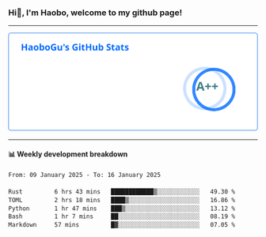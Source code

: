 <!--<h2 align="center"> Hi👋, I'm Haobo, welcome to my github page! </h2>-->
### Hi👋, I'm Haobo, welcome to my github page!
-------

<img href="https://github.com/HaoboGu" src="assets/stats.svg" alt="github stats" /> 

-------

#### 📊 **Weekly development breakdown**
<!--START_SECTION:waka-->

```txt
From: 09 January 2025 - To: 16 January 2025

Rust         6 hrs 43 mins   ████████████▒░░░░░░░░░░░░   49.30 %
TOML         2 hrs 18 mins   ████▒░░░░░░░░░░░░░░░░░░░░   16.86 %
Python       1 hr 47 mins    ███▒░░░░░░░░░░░░░░░░░░░░░   13.12 %
Bash         1 hr 7 mins     ██░░░░░░░░░░░░░░░░░░░░░░░   08.19 %
Markdown     57 mins         █▓░░░░░░░░░░░░░░░░░░░░░░░   07.05 %
```

<!--END_SECTION:waka-->
<!--
backup url: https://github-readme-status-dusky-ten.vercel.app/api?username=HaoboGu&count_private=true&show_icons=true&theme=transparent&border_color=2f80ed
-->
<!--
**HaoboGu/HaoboGu** is a ✨ _special_ ✨ repository because its `README.md` (this file) appears on your GitHub profile.

Here are some ideas to get you started:

- 🔭 I’m currently working on AI-assisted programming tools
- 🌱 I’m currently learning ...
- 👯 I’m looking to collaborate on ...
- 🤔 I’m looking for help with ...
- 💬 Ask me about ...
- 📫 How to reach me: ...
- 😄 Pronouns: ...
- ⚡ Fun fact: ...
-->
